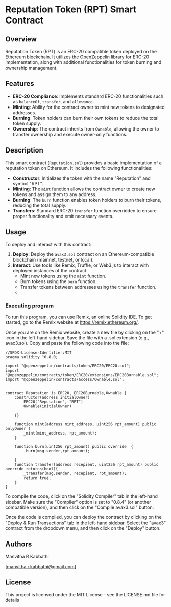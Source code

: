 # Reputation Token (RPT) Smart Contract

## Overview

Reputation Token (RPT) is an ERC-20 compatible token deployed on the Ethereum blockchain. It utilizes the OpenZeppelin library for ERC-20 implementation, along with additional functionalities for token burning and ownership management.

## Features

- **ERC-20 Compliance**: Implements standard ERC-20 functionalities such as `balanceOf`, `transfer`, and `allowance`.
- **Minting**: Ability for the contract owner to mint new tokens to designated addresses.
- **Burning**: Token holders can burn their own tokens to reduce the total token supply.
- **Ownership**: The contract inherits from `Ownable`, allowing the owner to transfer ownership and execute owner-only functions.

## Description

This smart contract (`Reputation.sol`) provides a basic implementation of a reputation token on Ethereum. It includes the following functionalities:

- **Constructor**: Initializes the token with the name "Reputation" and symbol "RPT".
- **Minting**: The `mint` function allows the contract owner to create new tokens and assign them to any address.
- **Burning**: The `burn` function enables token holders to burn their tokens, reducing the total supply.
- **Transfers**: Standard ERC-20 `transfer` function overridden to ensure proper functionality and emit necessary events.

## Usage

To deploy and interact with this contract:

1. **Deploy**: Deploy the `avax3.sol` contract on an Ethereum-compatible blockchain (mainnet, testnet, or local).
2. **Interact**: Use tools like Remix, Truffle, or Web3.js to interact with deployed instances of the contract.
   - Mint new tokens using the `mint` function.
   - Burn tokens using the `burn` function.
   - Transfer tokens between addresses using the `transfer` function.
   - 
### Executing program

To run this program, you can use Remix, an online Solidity IDE. To get started, go to the Remix website at https://remix.ethereum.org/.

Once you are on the Remix website, create a new file by clicking on the "+" icon in the left-hand sidebar. Save the file with a .sol extension (e.g., avax3.sol). Copy and paste the following code into the file:

```solidity
//SPDX-License-Identifier:MIT
pragma solidity ^0.8.0;

import "@openzeppelin/contracts/token/ERC20/ERC20.sol";
import "@openzeppelin/contracts/token/ERC20/extensions/ERC20Burnable.sol";
import "@openzeppelin/contracts/access/Ownable.sol";


contract Reputation is ERC20, ERC20Burnable,Ownable {
    constructor(address initialOwner)
        ERC20("Reputation", "RPT")
        Ownable(initialOwner)
      
    {}
    
    function mint(address mint_address, uint256 rpt_amount) public onlyOwner {
        _mint(mint_address, rpt_amount);
    }

    function burn(uint256 rpt_amount) public override  {
        _burn(msg.sender,rpt_amount);
        
    }   
    function transfer(address recepient, uint256 rpt_amount) public override returns(bool){
        _transfer(msg.sender, recepient, rpt_amount);
        return true;
    }    
}
```

To compile the code, click on the "Solidity Compiler" tab in the left-hand sidebar. Make sure the "Compiler" option is set to "0.8.4" (or another compatible version), and then click on the "Compile avax3.sol" button.

Once the code is compiled, you can deploy the contract by clicking on the "Deploy & Run Transactions" tab in the left-hand sidebar. Select the "avax3" contract from the dropdown menu, and then click on the "Deploy" button.

## Authors

Manvitha R Kabbathi

[manvitha.r.kabbathi@gmail.com]


## License

This project is licensed under the MIT License - see the LICENSE.md file for details
